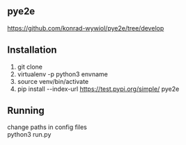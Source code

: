 ## pye2e
https://github.com/konrad-wywiol/pye2e/tree/develop

## Installation
1. git clone  
2. virtualenv -p python3 envname  
3. source venv/bin/activate  
4. pip install --index-url https://test.pypi.org/simple/ pye2e  

## Running
change paths in config files  
python3 run.py
